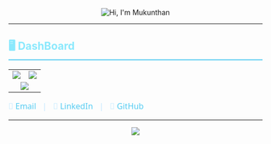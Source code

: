 <p align="center">
  <img src="https://readme-typing-svg.demolab.com?font=Fira+Code&size=20&duration=3000&pause=1000&color=8BE9FD&center=true&vCenter=true&width=600&lines=Hi%2C+I'm+Mukunthan" alt="Hi, I'm Mukunthan" />
</p>

---

<!-- Left-aligned, styled heading using bold + underline + neon color -->
<h2 style="color:#8BE9FD; font-weight: 700; border-bottom: 2px solid #56CCF2; padding-bottom: 6px; text-align: left;">
  🖥️ DashBoard
</h2>

<table align="center">
  <tr>
    <td>
      <img src="https://github-readme-stats.vercel.app/api?username=Mukunth1004&show_icons=true&theme=react&bg_color=00000000&title_color=8BE9FD&icon_color=56CCF2&text_color=C2E9FF" />
    </td>
    <td>
      <img src="https://github-readme-streak-stats.herokuapp.com/?user=Mukunth1004&theme=react&background=00000000&ring=8BE9FD&fire=56CCF2&currStreakLabel=C2E9FF" />
    </td>
  </tr>
  <tr>
    <td colspan="2" align="center">
      <img src="https://github-profile-summary-cards.vercel.app/api/cards/profile-details?username=Mukunth1004&theme=github_dark" />
    </td>
  </tr>
</table>

<!-- New format: horizontal simple text links with icons and spacing -->
<p style="text-align:left; font-family: 'Segoe UI', Tahoma, Geneva, Verdana, sans-serif; font-size: 16px; color:#C2E9FF;">
  📧 <a href="mailto:mukunth.s1004.com" style="color:#56CCF2; text-decoration:none;">Email</a> &nbsp;&nbsp;|&nbsp;&nbsp;
  🔗 <a href="https://www.linkedin.com/in/s-mukunth1004" style="color:#56CCF2; text-decoration:none;">LinkedIn</a> &nbsp;&nbsp;|&nbsp;&nbsp;
  🐙 <a href="https://github.com/Mukunth1004" style="color:#56CCF2; text-decoration:none;">GitHub</a>
</p>

---
<p align="center">
  <img src="https://capsule-render.vercel.app/api?type=waving&color=8BE9FD,56CCF2&height=80&section=footer"/>
</p>
